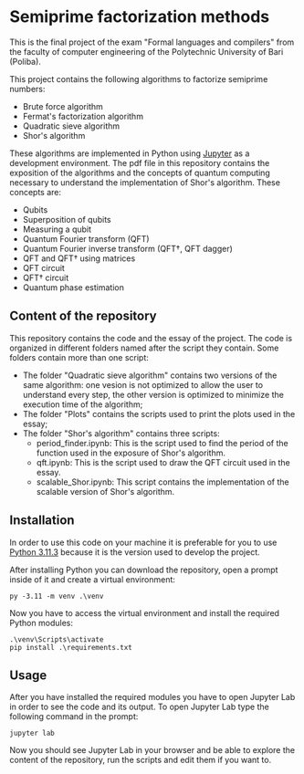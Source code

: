 # Semiprime factorization methods
This is the final project of the exam "Formal languages and compilers" from the faculty of computer engineering of the Polytechnic University of Bari (Poliba).

This project contains the following algorithms to factorize semiprime numbers:
- Brute force algorithm
- Fermat's factorization algorithm
- Quadratic sieve algorithm
- Shor's algorithm

These algorithms are implemented in Python using [Jupyter](https://jupyter.org/) as a development environment.
The pdf file in this repository contains the exposition of the algorithms and the concepts of quantum computing necessary to understand the implementation of Shor's algorithm.
These concepts are:
- Qubits
- Superposition of qubits
- Measuring a qubit
- Quantum Fourier transform (QFT)
- Quantum Fourier inverse transform (QFT†, QFT dagger)
- QFT and QFT† using matrices
- QFT circuit
- QFT† circuit
- Quantum phase estimation

## Content of the repository
This repository contains the code and the essay of the project.
The code is organized in different folders named after the script they contain. Some folders contain more than one script:
- The folder "Quadratic sieve algorithm" contains two versions of the same algorithm: one vesion is not optimized to allow the user to understand every step, the other version is optimized to minimize the execution time of the algorithm;
- The folder "Plots" contains the scripts used to print the plots used in the essay;
- The folder "Shor's algorithm" contains three scripts:
    - period_finder.ipynb: This is the script used to find the period of the function used in the exposure of Shor's algorithm.
    - qft.ipynb: This is the script used to draw the QFT circuit used in the essay.
    - scalable_Shor.ipynb: This script contains the implementation of the scalable version of Shor's algorithm.

## Installation
In order to use this code on your machine it is preferable for you to use [Python 3.11.3](https://www.python.org/downloads/release/python-3113/) because it is the version used to develop the project.

After installing Python you can download the repository, open a prompt inside of it and create a virtual environment:
```
py -3.11 -m venv .\venv
```
Now you have to access the virtual environment and install the required Python modules:
```
.\venv\Scripts\activate
pip install .\requirements.txt
```

## Usage
After you have installed the required modules you have to open Jupyter Lab in order to see the code and its output. To open Jupyter Lab type the following command in the prompt:
 ```
jupyter lab
```
Now you should see Jupyter Lab in your browser and be able to explore the content of the repository, run the scripts and edit them if you want to. 